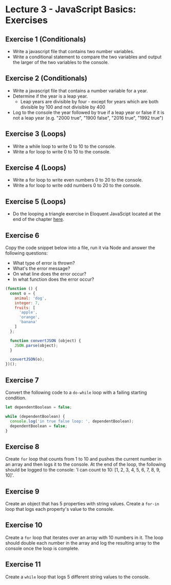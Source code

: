 # Lecture 3 - JavaScript Basics: Exercises

## Exercise 1 (Conditionals)
- Write a javascript file that contains two number variables.
- Write a conditional statement to compare the two variables and output the larger of the two variables to the console.

## Exercise 2 (Conditionals)
- Write a javascript file that contains a number variable for a year.
- Determine if the year is a leap year.
  - Leap years are divisible by four - except for years which are both divisible by 100 and not divisible by 400
- Log to the console the year followed by true if a leap year or false if it is not a leap year (e.g. "2000 true", "1900 false", "2016 true", "1992 true")

## Exercise 3 (Loops)
- Write a while loop to write 0 to 10 to the console.
- Write a for loop to write 0 to 10 to the console.

## Exercise 4 (Loops)
- Write a for loop to write even numbers 0 to 20 to the console.
- Write a for loop to write odd numbers 0 to 20 to the console.

## Exercise 5 (Loops)
- Do the looping a triangle exercise in Eloquent JavaScipt located at the end of the chapter [here](http://eloquentjavascript.net/02_program_structure.html).

## Exercise 6
Copy the code snippet below into a file, run it via Node and answer the following questions:

- What type of error is thrown?
- What's the error message?
- On what line does the error occur?
- In what function does the error occur?

```js
(function () {
  const o = {
    animal: 'dog',
    integer: 7,
    fruits: [
      'apple',
      'orange',
      'banana'
    ]
  };

  function convertJSON (object) {
    JSON.parse(object);
  }

  convertJSON(o);
})();
```

## Exercise 7
Convert the following code to a `do-while` loop with a failing starting condition.

```js
let dependentBoolean = false;

while (dependentBoolean) {
  console.log('in true false loop: ', dependentBoolean);
  dependentBoolean = false;
}
```

## Exercise 8
Create `for` loop that counts from 1 to 10 and pushes the current number in an array and then logs it to the console. At the end of the loop, the following should be logged to the console: 'I can count to 10: [1, 2, 3, 4, 5, 6, 7, 8, 9, 10]'.

## Exercise 9
Create an object that has 5 properties with string values. Create a `for-in` loop that logs each property's value to the console.

## Exercise 10
Create a `for` loop that iterates over an array with 10 numbers in it. The loop should double each number in the array and log the resulting array to the console once the loop is complete.

## Exercise 11
Create a `while` loop that logs 5 different string values to the console.


